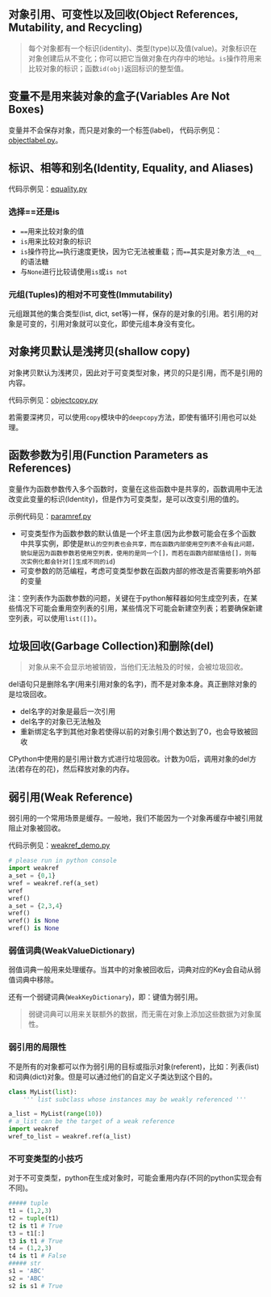 ## 对象引用、可变性以及回收(Object References, Mutability, and Recycling)

> 每个对象都有一个标识(identity)、类型(type)以及值(value)。对象标识在对象创建后从不变化；你可以把它当做对象在内存中的地址。`is`操作符用来比较对象的标识；函数`id(obj)`返回标识的整型值。

## 变量不是用来装对象的盒子(Variables Are Not Boxes)

变量并不会保存对象，而只是对象的一个标签(label)， 代码示例见：[objectlabel.py](objectlabel.py)。

## 标识、相等和别名(Identity, Equality, and Aliases)

代码示例见：[equality.py](equality.py)

### 选择==还是is

- `==`用来比较对象的值
- `is`用来比较对象的标识
- `is`操作符比`==`执行速度更快，因为它无法被重载；而`==`其实是对象方法`__eq__`的语法糖
- 与`None`进行比较请使用`is`或`is not`

### 元组(Tuples)的相对不可变性(Immutability)

元组跟其他的集合类型(list, dict, set等)一样，保存的是对象的引用。若引用的对象是可变的，引用对象就可以变化，即使元组本身没有变化。

## 对象拷贝默认是浅拷贝(shallow copy)

对象拷贝默认为浅拷贝，因此对于可变类型对象，拷贝的只是引用，而不是引用的内容。

代码示例见：[objectcopy.py](objectcopy.py)

若需要深拷贝，可以使用`copy`模块中的`deepcopy`方法，即使有循环引用也可以处理。

## 函数参数为引用(Function Parameters as References)

变量作为函数参数传入多个函数时，变量在这些函数中是共享的，函数调用中无法改变此变量的标识(Identity)，但是作为可变类型，是可以改变引用的值的。

示例代码见：[paramref.py](paramref.py)

- 可变类型作为函数参数的默认值是一个坏主意(因为此参数可能会在多个函数中共享实例，即使是`默认的空列表也会共享，而在函数内部使用空列表不会有此问题，貌似是因为函数参数若使用空列表，使用的是同一个[]，而若在函数内部赋值给[]，则每次实例化都会针对[]生成不同的id`)
- 可变参数的防范编程，考虑可变类型参数在函数内部的修改是否需要影响外部的变量


注：空列表作为函数参数的问题，关键在于python解释器如何生成空列表，在某些情况下可能会重用空列表的引用，某些情况下可能会新建空列表；若要确保新建空列表，可以使用`list([])`。

## 垃圾回收(Garbage Collection)和删除(del)

> 对象从来不会显示地被销毁，当他们无法触及的时候，会被垃圾回收。

del语句只是删除名字(用来引用对象的名字)，而不是对象本身。真正删除对象的是垃圾回收。

- del名字的对象是最后一次引用
- del名字的对象已无法触及
- 重新绑定名字到其他对象若使得以前的对象引用个数达到了0，也会导致被回收

CPython中使用的是引用计数方式进行垃圾回收。计数为0后，调用对象的del方法(若存在的花)，然后释放对象的内存。

## 弱引用(Weak Reference)

弱引用的一个常用场景是缓存。一般地，我们不能因为一个对象再缓存中被引用就阻止对象被回收。

代码示例见：[weakref_demo.py](weakref_demo.py)

```python
# please run in python console
import weakref
a_set = {0,1}
wref = weakref.ref(a_set)
wref
wref()
a_set = {2,3,4}
wref()
wref() is None
wref() is None
```

### 弱值词典(WeakValueDictionary)

弱值词典一般用来处理缓存。当其中的对象被回收后，词典对应的Key会自动从弱值词典中移除。

还有一个弱键词典(`WeakKeyDictionary`)，即：键值为弱引用。

> 弱键词典可以用来关联额外的数据，而无需在对象上添加这些数据为对象属性。

### 弱引用的局限性

不是所有的对象都可以作为弱引用的目标或指示对象(referent)，比如：列表(list)和词典(dict)对象。但是可以通过他们的自定义子类达到这个目的。

```python
class MyList(list):
    ''' list subclass whose instances may be weakly referenced '''

a_list = MyList(range(10))
# a_list can be the target of a weak reference
import weakref
wref_to_list = weakref.ref(a_list)
```

### 不可变类型的小技巧

对于不可变类型，python在生成对象时，可能会重用内存(不同的python实现会有不同)。

```python
##### tuple
t1 = (1,2,3)
t2 = tuple(t1)
t2 is t1 # True
t3 = t1[:]
t3 is t1 # True
t4 = (1,2,3)
t4 is t1 # False
##### str
s1 = 'ABC'
s2 = 'ABC'
s2 is s1 # True
```

